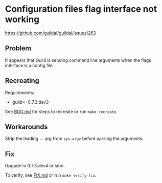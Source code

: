 # Configuration files flag interface not working

https://github.com/guildai/guildai/issues/263

## Problem

It appears that Guild is sending command line arguments when the flags
interface is a config file.

## Recreating

Requirements:

- guild<=0.7.3.dev3

See [BUG.md](BUG.md) for steps to recreate or run `make recreate`.

## Workarounds

Strip the leading `--` arg from `sys.argv` before parsing the
arguments.

## Fix

Upgade to 0.7.3.dev4 or later.

To verify, see [FIX.md](FIX.md) or run `make verify-fix`.
